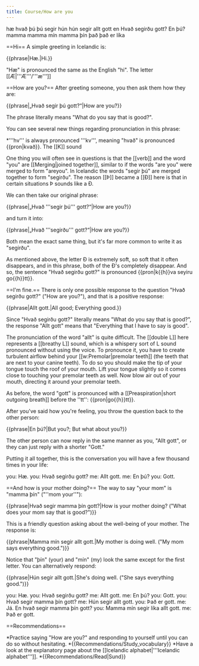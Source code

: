 ```yaml
---
title: Course/How are you
---
```

<vocabulary>
hæ
hvað
þú
þú segir
hún
hún segir
allt
gott
en
Hvað segirðu gott?
En þú?
mamma
mamma mín
mamma þín
það
það er
líka
</vocabulary>

==Hi==
A simple greeting in Icelandic is:

{{phrase|Hæ.|Hi.}}

"Hæ" is pronounced the same as the English "hi". The letter [[Æ|'''Æ'''/'''æ''']] <Audio src="pGvG.mp3" inline/> is pronounced like "eye", it is written as a blend of the letters "A" and "E". If you don't have an Icelandic keyboard you can write "H'''ae'''" instead of "H'''æ'''".

==How are you?==
After greeting someone, you then ask them how they are:

{{phrase|„Hvað segir þú gott?“|How are you?}}

The phrase literally means "What do you say that is good?".

You can see several new things regarding pronunciation in this phrase:

*'''hv''' is always pronounced '''kv''', meaning "hvað" is pronounced {{pron|kvað}}. The [[K]] sound <Audio src="8dpU.mp3" inline/> in Icelandic has a slightly stronger outgoing breath of air (exhalation) than in English, if you place your hand in front of your mouth you should feel a short gust of wind coming out of your mouth after the K sound in "hvað", making a {{pron|k{{h}}vað}}.
*The letter [[Ð|'''Ð'''/'''ð''']] is a [[D]] with a line through it, and it makes the sound of the English word "''<b>th</b>en''". It's a very soft letter, it's often so soft that it disappears completely. Indeed, in the word "hvað" it is so soft that it just disappears. We now see that "hvað" is pronounced {{pron|k{{h}}va}}. If you don't have an Icelandic keyboard you can write "d" instead of "ð".
*'''[[G]]''' is sometimes a soft letter in Icelandic, in the word "segir" it makes the sound <Audio src="tDNq.mp3" inline/> of “'''''y'''es''”. The word "segir" is therefore pronounced {{pron|se'''y'''ir}}.
*'''[[Þ]]''' is a letter you've not seen before, it is unrelated to the letter [[P]] and only exists in Icelandic. It makes the same sound as in the English ''“'''th'''ick”''. If you don't have an Icelandic keyboard you can write "th" instead of "þ".
*Before a '''tt''', you have to [[Preaspiration|exhale a little bit]]. You can imagine a small [[h]]-sound having been added before the ''tt'', and so "gott" is pronounced {{pron|go{{h}}tt}}. If you place your hand in front of your mouth you should feel a short gust of wind coming out of your mouth. This short outgoing breath is extremely important, it can be impossible to understand you without it. For that reason, it is far better to exaggerate this sound significantly rather than not doing it enough.

One thing you will often see in questions is that the [[verb]] and the word "you" are [[Merging|joined together]], similar to if the words "are you" were merged to form "areyou". In Icelandic the words "segir þú" are merged together to form "segirðu". The reason [[Þ]] became a [[Ð]] here is that in certain situations Þ sounds like a Ð.

We can then take our original phrase:

{{phrase|„Hvað '''segir þú''' gott?“|How are you?}}

and turn it into:

{{phrase|„Hvað '''segirðu''' gott?“|How are you?}}

Both mean the exact same thing, but it's far more common to write it as "segirðu".

As mentioned above, the letter Ð is extremely soft, so soft that it often disappears, and in this phrase, both of the Ð's completely disappear. And so, the sentence "Hvað segirðu gott?" is pronounced {{pron|k{{h}}va seyiru go{{h}}tt}}.

==I'm fine.==
There is only one possible response to the question "Hvað segirðu gott?" ("How are you?"), and that is a positive response:

{{phrase|Allt gott.|All good; Everything good.}}

Since "Hvað segirðu gott?" literally means "What do you say that is good?", the response "Allt gott" means that "Everything that I have to say is good".

The pronunciation of the word "allt" is quite difficult. The [[double L]] here represents a [[breathy L]] sound, which is a whispery sort of L sound pronounced without using the voice. To pronounce it, you have to create turbulent airflow behind your [[w:Premolar|premolar teeth]] (the teeth that are next to your canine teeth). To do so you should make the tip of your tongue touch the roof of your mouth. Lift your tongue slightly so it comes close to touching your premolar teeth as well. Now blow air out of your mouth, directing it around your premolar teeth.

As before, the word "gott" is pronounced with a [[Preaspiration|short outgoing breath]] before the ''tt'': {{pron|go{{h}}tt}}.

After you've said how you're feeling, you throw the question back to the other person:

{{phrase|En þú?|But you?; But what about you?}}

The other person can now reply in the same manner as you, "Allt gott", or they can just reply with a shorter "Gott."

Putting it all together, this is the conversation you will have a few thousand times in your life:

<Conversation>
you: Hæ.
you: Hvað segirðu gott?
me: Allt gott.
me: En þú?
you: Gott.
</Conversation>

==And how is your mother doing?==
The way to say "your mom" is "mamma þín" ("''mom your''"):

{{phrase|Hvað segir mamma þín gott?|How is your mother doing? ("What does your mom say that is good?")}}

This is a friendly question asking about the well-being of your mother. The response is:

{{phrase|Mamma mín segir allt gott.|My mother is doing well. ("My mom says everything good.")}}

Notice that "þín" (your) and "mín" (my) look the same except for the first letter. You can alternatively respond:

{{phrase|Hún segir allt gott.|She's doing well. ("She says everything good.")}}

<Conversation>
you: Hæ.
you: Hvað segirðu gott?
me: Allt gott.
me: En þú?
you: Gott.
you: Hvað segir mamma þín gott?
me: Hún segir allt gott.
you: Það er gott.
me: Já. En hvað segir mamma þín gott?
you: Mamma mín segir líka allt gott.
me: Það er gott.
</Conversation>

==Recommendations==

*Practice saying "How are you?" and responding to yourself until you can do so without hesitating.
*{{Recommendations/Study_vocabulary}}
*Have a look at the explanatory page about the [[Icelandic alphabet|'''Icelandic alphabet''']].
*{{Recommendations/Read|Sund}}
